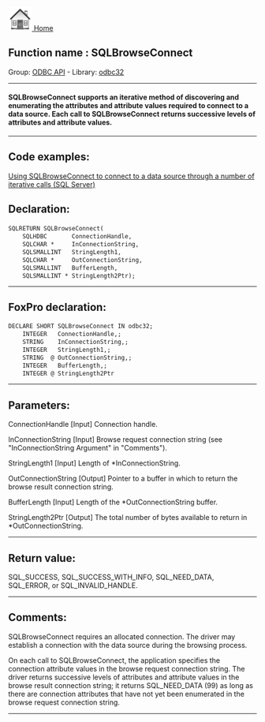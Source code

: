 [<img src="../../images/home.png"> Home ](https://github.com/VFPX/Win32API)  

## Function name : SQLBrowseConnect
Group: [ODBC API](../../functions_group.md#ODBC_API)  -  Library: [odbc32](../../libraries.md#odbc32)  
***  


#### SQLBrowseConnect supports an iterative method of discovering and enumerating the attributes and attribute values required to connect to a data source. Each call to SQLBrowseConnect returns successive levels of attributes and attribute values.
***  


## Code examples:
[Using SQLBrowseConnect to connect to a data source through a number of iterative calls (SQL Server)](../../samples/sample_288.md)  

## Declaration:
```foxpro  
SQLRETURN SQLBrowseConnect(
	SQLHDBC       ConnectionHandle,
	SQLCHAR *     InConnectionString,
	SQLSMALLINT   StringLength1,
	SQLCHAR *     OutConnectionString,
	SQLSMALLINT   BufferLength,
	SQLSMALLINT * StringLength2Ptr);  
```  
***  


## FoxPro declaration:
```foxpro  
DECLARE SHORT SQLBrowseConnect IN odbc32;
	INTEGER   ConnectionHandle,;
	STRING    InConnectionString,;
	INTEGER   StringLength1,;
	STRING  @ OutConnectionString,;
	INTEGER   BufferLength,;
	INTEGER @ StringLength2Ptr  
```  
***  


## Parameters:
ConnectionHandle 
[Input]
Connection handle. 

InConnectionString 
[Input]
Browse request connection string (see "InConnectionString Argument" in "Comments"). 

StringLength1 
[Input]
Length of *InConnectionString. 

OutConnectionString 
[Output]
Pointer to a buffer in which to return the browse result connection string. 

BufferLength 
[Input]
Length of the *OutConnectionString buffer. 

StringLength2Ptr 
[Output]
The total number of bytes available to return in *OutConnectionString.   
***  


## Return value:
SQL_SUCCESS, SQL_SUCCESS_WITH_INFO, SQL_NEED_DATA, SQL_ERROR, or SQL_INVALID_HANDLE.  
***  


## Comments:
SQLBrowseConnect requires an allocated connection. The driver may establish a connection with the data source during the browsing process.  
  
On each call to SQLBrowseConnect, the application specifies the connection attribute values in the browse request connection string. The driver returns successive levels of attributes and attribute values in the browse result connection string; it returns SQL_NEED_DATA (99) as long as there are connection attributes that have not yet been enumerated in the browse request connection string.   
  
***  

